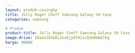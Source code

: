 ```yaml
---
layout: produk-casinghp
title: Jolly Roger Cheff Samsung Galaxy S9 Case
categories: samsung

# Produk
product-title: Jolly Roger Cheff Samsung Galaxy S9 Case
image-drive: 1DaoSJU5bDLZvoEjy8Y91icQ3m0mA67kg
harga: 90000
---
```


